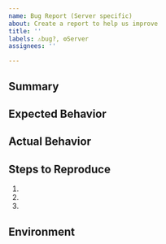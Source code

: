 ```yaml
---
name: Bug Report (Server specific)
about: Create a report to help us improve
title: ''
labels: ⚠️bug?, ⚙️Server
assignees: ''

---
```


## Summary

<!-- Tell us what the bug is -->

## Expected Behavior

<!--- Tell us what should happen -->

## Actual Behavior

<!--- Tell us what happens instead of the expected behavior -->

## Steps to Reproduce

1.
2.
3.

## Environment

<!-- Tell us where on the platform it happens -->
<!-- e.g. your Node.js version, your OS -->
